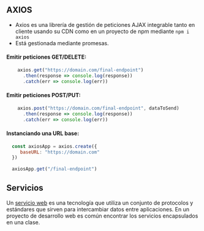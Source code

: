 ## AXIOS

  - Axios es una librería de gestión de peticiones AJAX integrable tanto en cliente usando su CDN como en un proyecto de npm mediante `npm i axios`
  - Está gestionada mediante promesas.
  
#### Emitir peticiones GET/DELETE:

  ```js
      axios.get("https://domain.com/final-endpoint")
        .then(response => console.log(response))
        .catch(err => console.log(err))
  ```

#### Emitir peticiones POST/PUT:

  ```js
      axios.post("https://domain.com/final-endpoint", dataToSend)
        .then(response => console.log(response))
        .catch(err => console.log(err))
  ```

#### Instanciando una URL base:

  ```js
    const axiosApp = axios.create({ 
       baseURL: "https://domain.com" 
    })
    
    axiosApp.get("/final-endpoint")
  ```

## Servicios

Un [servicio web](https://es.wikipedia.org/wiki/Servicio_web) es una tecnología que utiliza un conjunto de protocolos y estándares que sirven para intercambiar datos entre aplicaciones. En un proyecto de desarrollo web es común encontrar los servicios encapsulados en una clase.
